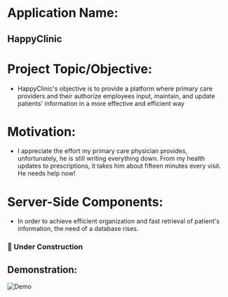 # **Application Name:**
## HappyClinic

# **Project Topic/Objective:**
* HappyClinic's objective is to provide a platform where primary care 
  providers and their authorize employees input, maintain, and update 
  patients' information in a more effective and efficient way
# **Motivation:**
* I appreciate the effort my primary care physician provides, unfortunately,
 he is still writing everything down. From my health updates to prescriptions, it takes him about
 fifteen minutes every visit. He needs help now!
# **Server-Side Components:**
* In order to achieve efficient organization and fast retrieval of patient's information, the need of a database rises.
 
### 🔶 Under Construction


## **Demonstration:**

![Demo](https://media.giphy.com/media/3orif5JHN2ymsSryRq/giphy.gif)